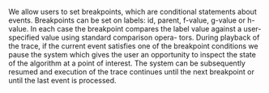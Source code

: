 We allow users to set breakpoints, which are conditional statements about events. Breakpoints can be set on labels: id, parent, f-value, g-value or h-value. In each case the breakpoint compares the label value against a user-specified value using standard comparison opera- tors. During playback of the trace, if the current event satisfies one of the breakpoint conditions we pause the system which gives the user an opportunity to inspect the state of the algorithm at a point of interest. The system can be subsequently resumed and execution of the trace continues until the next breakpoint or until the last event is processed.
